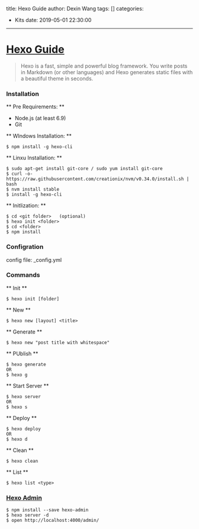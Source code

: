 title: Hexo Guide
author: Dexin Wang
tags: []
categories:
  - Kits
date: 2019-05-01 22:30:00
---
# [Hexo Guide][1]

> Hexo is a fast, simple and powerful blog framework. You write posts in Markdown (or other languages) and Hexo generates static files with a beautiful theme in seconds.

### Installation

** Pre Requirements: **

* Node.js (at least 6.9)
* Git

** WIndows Installation: **


``` 
$ npm install -g hexo-cli
```

** Linxu Installation: **

```
$ sudo apt-get install git-core / sudo yum install git-core
$ curl -o- https://raw.githubusercontent.com/creationix/nvm/v0.34.0/install.sh | bash
$ nvm install stable
$ install -g hexo-cli
```

** Initlization: **

```
$ cd <git folder>   (optional)
$ hexo init <folder>
$ cd <folder>
$ npm install
```

### Configration

config file: _config.yml


### Commands

** Init **
```
$ hexo init [folder]
```
** New **
```
$ hexo new [layout] <title>
```
** Generate ** 
```
$ hexo new "post title with whitespace"

```
** PUblish **
```
$ hexo generate  
OR
$ hexo g  
```
** Start Server **
```
$ hexo server  
OR
$ hexo s  
```

** Deploy **
```
$ hexo deploy  
OR
$ hexo d
```

** Clean **
```
$ hexo clean  
```

** List **
```
$ hexo list <type>
```

### [Hexo Admin][2]

```
$ npm install --save hexo-admin
$ hexo server -d
$ open http://localhost:4000/admin/
```




[1]:https://hexo.io/
[2]:https://github.com/jaredly/hexo-admin